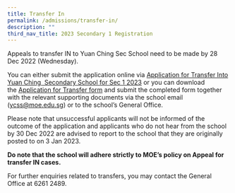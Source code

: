 ```yaml
---
title: Transfer In
permalink: /admissions/transfer-in/
description: ""
third_nav_title: 2023 Secondary 1 Registration
---
```


Appeals to transfer IN to Yuan Ching Sec School need to be made by 28 Dec 2022 (Wednesday).

You can either submit the application online via [Application for Transfer Into Yuan Ching  Secondary School for Sec 1 2023](https://form.gov.sg/636c7eb3a8e034001265e136) or you can download the [Application for Transfer form]() and submit the completed form together with the relevant supporting documents via the school email ([ycss@moe.edu.sg](mailto:ycss@moe.edu.sg)) or to the school’s General Office.  

Please note that unsuccessful applicants will not be informed of the outcome of the application and applicants who do not hear from the school by 30 Dec 2022 are advised to report to the school that they are originally posted to on 3 Jan 2023.

**Do note that the school will adhere strictly to MOE’s policy on Appeal for transfer IN cases.**

For further enquiries related to transfers, you may contact the General Office at 6261 2489.